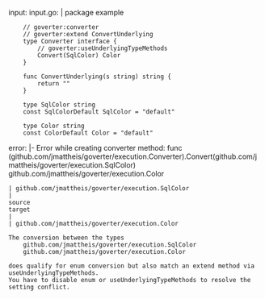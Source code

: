input:
    input.go: |
        package example

        // goverter:converter
        // goverter:extend ConvertUnderlying
        type Converter interface {
            // goverter:useUnderlyingTypeMethods
            Convert(SqlColor) Color
        }

        func ConvertUnderlying(s string) string {
            return ""
        }

        type SqlColor string
        const SqlColorDefault SqlColor = "default"

        type Color string
        const ColorDefault Color = "default"
error: |-
    Error while creating converter method:
        func (github.com/jmattheis/goverter/execution.Converter).Convert(github.com/jmattheis/goverter/execution.SqlColor) github.com/jmattheis/goverter/execution.Color

    | github.com/jmattheis/goverter/execution.SqlColor
    |
    source
    target
    |
    | github.com/jmattheis/goverter/execution.Color

    The conversion between the types
        github.com/jmattheis/goverter/execution.SqlColor
        github.com/jmattheis/goverter/execution.Color

    does qualify for enum conversion but also match an extend method via useUnderlyingTypeMethods.
    You have to disable enum or useUnderlyingTypeMethods to resolve the setting conflict.
